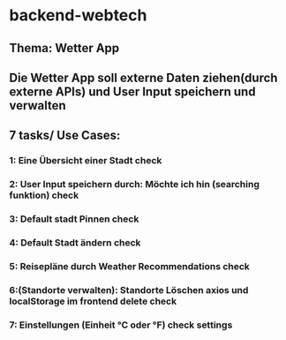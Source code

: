 # backend-webtech
## Thema: Wetter App
## Die Wetter App soll externe Daten ziehen(durch externe APIs) und User Input speichern und verwalten
## 7 tasks/ Use Cases: 
### 1: Eine Übersicht einer Stadt  check
### 2: User Input speichern durch: Möchte ich hin (searching funktion) check
### 3: Default stadt Pinnen check
### 4: Default Stadt ändern check
### 5: Reisepläne durch Weather Recommendations check
### 6:(Standorte verwalten): Standorte Löschen axios und localStorage im frontend delete check
### 7: Einstellungen (Einheit °C oder °F)  check settings
